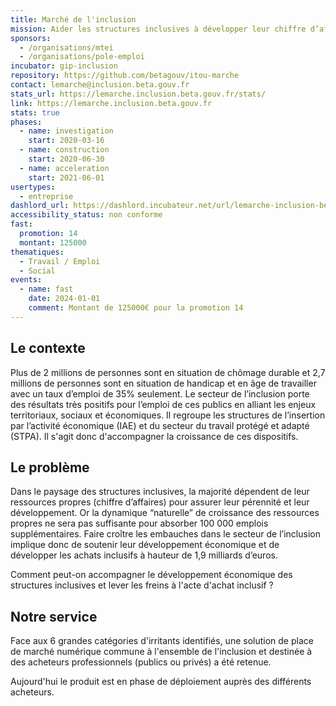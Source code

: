 ```yaml
---
title: Marché de l'inclusion
mission: Aider les structures inclusives à développer leur chiffre d’affaires
sponsors:
  - /organisations/mtei
  - /organisations/pole-emploi
incubator: gip-inclusion
repository: https://github.com/betagouv/itou-marche
contact: lemarche@inclusion.beta.gouv.fr
stats_url: https://lemarche.inclusion.beta.gouv.fr/stats/
link: https://lemarche.inclusion.beta.gouv.fr
stats: true
phases:
  - name: investigation
    start: 2020-03-16
  - name: construction
    start: 2020-06-30
  - name: acceleration
    start: 2021-06-01
usertypes:
  - entreprise
dashlord_url: https://dashlord.incubateur.net/url/lemarche-inclusion-beta-gouv-fr/
accessibility_status: non conforme
fast:
  promotion: 14
  montant: 125000
thematiques:
  - Travail / Emploi
  - Social
events:
  - name: fast
    date: 2024-01-01
    comment: Montant de 125000€ pour la promotion 14
---
```

## Le contexte

Plus de 2 millions de personnes sont en situation de chômage durable et 2,7 millions de personnes sont en situation de handicap et en âge de travailler avec un taux d’emploi de 35% seulement. Le secteur de l’inclusion porte des résultats très positifs pour l’emploi de ces publics en alliant les enjeux territoriaux, sociaux et économiques. Il regroupe les structures de l’insertion par l’activité économique (IAE) et du secteur du travail protégé et adapté (STPA). Il s'agit donc d'accompagner la croissance de ces dispositifs.

## Le problème

Dans le paysage des structures inclusives, la majorité dépendent de leur ressources propres (chiffre d’affaires) pour assurer leur pérennité et leur développement. Or la dynamique “naturelle” de croissance des ressources propres ne sera pas suffisante pour absorber 100 000 emplois supplémentaires. Faire croître les embauches dans le secteur de l’inclusion implique donc de soutenir leur développement économique et de développer les achats inclusifs à hauteur de 1,9 milliards d’euros.

Comment peut-on accompagner le développement économique des structures inclusives et lever les freins à l'acte d'achat inclusif ?

## Notre service

Face aux 6 grandes catégories d'irritants identifiés, une solution de place de marché numérique commune à l'ensemble de l'inclusion et destinée à des acheteurs professionnels (publics ou privés) a été retenue.

Aujourd'hui le produit est en phase de déploiement auprès des différents acheteurs.